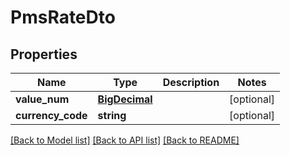 # PmsRateDto

## Properties
Name | Type | Description | Notes
------------ | ------------- | ------------- | -------------
**value_num** | [**BigDecimal**](BigDecimal.md) |  | [optional] 
**currency_code** | **string** |  | [optional] 

[[Back to Model list]](../README.md#documentation-for-models) [[Back to API list]](../README.md#documentation-for-api-endpoints) [[Back to README]](../README.md)

